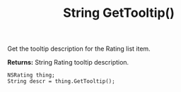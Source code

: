 ﻿---
uid: crmscript_ref_NSRating_GetTooltip
title: String GetTooltip()
intellisense: NSRating.GetTooltip
keywords: NSRating, GetTooltip
so.topic: reference
---

Get the tooltip description for the Rating list item.

**Returns:** String Rating tooltip description.

```crmscript
NSRating thing;
String descr = thing.GetTooltip();
```


